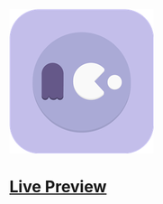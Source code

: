 ![Screenshot](https://github.com/Kallpolo/Game-paccircle/blob/main/demo.jpg)

# [Live Preview](https://kallpolo.github.io/Game-paccircle/)
